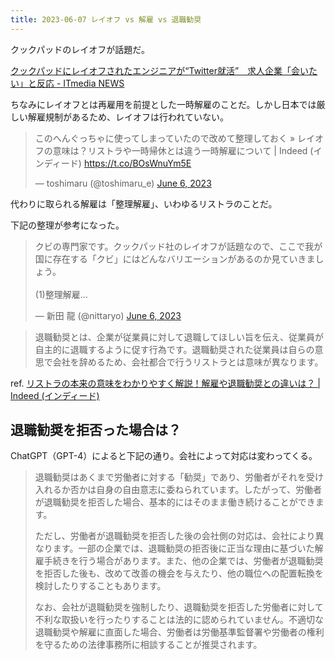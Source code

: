 ```yaml
---
title: 2023-06-07 レイオフ vs 解雇 vs 退職勧奨
---
```


クックパッドのレイオフが話題だ。

[クックパッドにレイオフされたエンジニアが“Twitter就活”　求人企業「会いたい」と反応 - ITmedia NEWS](https://www.itmedia.co.jp/news/articles/2306/06/news099.html)

ちなみにレイオフとは再雇用を前提とした一時解雇のことだ。しかし日本では厳しい解雇規制があるため、レイオフは行われていない。

<blockquote class="twitter-tweet"><p lang="ja" dir="ltr">このへんぐっちゃに使ってしまっていたので改めて整理しておく » レイオフの意味は？リストラや一時帰休とは違う一時解雇について | Indeed (インディード) <a href="https://t.co/BOsWnuYm5E">https://t.co/BOsWnuYm5E</a></p>&mdash; toshimaru (@toshimaru_e) <a href="https://twitter.com/toshimaru_e/status/1665906159000354817?ref_src=twsrc%5Etfw">June 6, 2023</a></blockquote> <script async src="https://platform.twitter.com/widgets.js" charset="utf-8"></script>

代わりに取られる解雇は「整理解雇」、いわゆるリストラのことだ。

下記の整理が参考になった。

<blockquote class="twitter-tweet"><p lang="ja" dir="ltr">クビの専門家です。クックパッド社のレイオフが話題なので、ここで我が国に存在する「クビ」にはどんなバリエーションがあるのか見ていきましょう。<br><br>(1)整理解雇…</p>&mdash; 新田 龍 (@nittaryo) <a href="https://twitter.com/nittaryo/status/1666061349976416257?ref_src=twsrc%5Etfw">June 6, 2023</a></blockquote> <script async src="https://platform.twitter.com/widgets.js" charset="utf-8"></script>

> 退職勧奨とは、企業が従業員に対して退職してほしい旨を伝え、従業員が自主的に退職するように促す行為です。退職勧奨された従業員は自らの意思で会社を辞めるため、会社都合で行うリストラとは意味が異なります。

ref. [リストラの本来の意味をわかりやすく解説！解雇や退職勧奨との違いは？ \| Indeed (インディード)](https://jp.indeed.com/career-advice/career-development/restructuring-meaning)

## 退職勧奨を拒否った場合は？

ChatGPT（GPT-4）によると下記の通り。会社によって対応は変わってくる。

> 退職勧奨はあくまで労働者に対する「勧奨」であり、労働者がそれを受け入れるか否かは自身の自由意志に委ねられています。したがって、労働者が退職勧奨を拒否した場合、基本的にはそのまま働き続けることができます。
>
> ただし、労働者が退職勧奨を拒否した後の会社側の対応は、会社により異なります。一部の企業では、退職勧奨の拒否後に正当な理由に基づいた解雇手続きを行う場合があります。また、他の企業では、労働者が退職勧奨を拒否した後も、改めて改善の機会を与えたり、他の職位への配置転換を検討したりすることもあります。
>
> なお、会社が退職勧奨を強制したり、退職勧奨を拒否した労働者に対して不利な取扱いを行ったりすることは法的に認められていません。不適切な退職勧奨や解雇に直面した場合、労働者は労働基準監督署や労働者の権利を守るための法律事務所に相談することが推奨されます。
